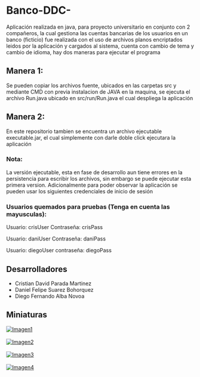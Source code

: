 # Banco-DDC-

Aplicación realizada en java, para proyecto universitario en conjunto con 2 compañeros, la cual gestiona las cuentas bancarias de los usuarios en un banco (ficticio) fue realizada con el uso de archivos planos encriptados leidos por la aplicación y cargados al sistema, cuenta con cambio de tema y cambio de idioma, hay dos maneras para ejecutar el programa

## Manera 1:
Se pueden copiar los archivos fuente, ubicados en las carpetas src y mediante CMD con previa instalacion de JAVA en la maquina, se ejecuta el archivo Run.java ubicado en src/run/Run.java el cual despliega la aplicación

## Manera 2:
En este repositorio tambien se encuentra un archivo ejecutable executable.jar, el cual simplemente con darle doble click ejecutara la aplicación
### Nota:
La versión ejecutable, esta en fase de desarrollo aun tiene errores en la persistencia para escribir los archivos, sin embargo se puede ejecutar esta primera version.
Adicionalmente para poder observar la aplicación se pueden usar los siguientes credenciales de inicio de sesión

### Usuarios quemados para pruebas (Tenga en cuenta las mayusculas): 
Usuario: crisUser
Contraseña: crisPass

Usuario: daniUser
Contraseña: daniPass

Usuario: diegoUser
contraseña: diegoPass

## Desarrolladores
- Cristian David Parada Martinez
- Daniel Felipe Suarez Bohorquez
- Diego Fernando Alba Novoa

## Miniaturas

<a href="https://postimages.org/" target="_blank"><img src="https://i.postimg.cc/T1PsM7m1/Imagen1.png" alt="Imagen1"/></a><br/><br/>
<a href="https://postimages.org/" target="_blank"><img src="https://i.postimg.cc/1RWTcShq/Imagen2.png" alt="Imagen2"/></a><br/><br/>
<a href="https://postimages.org/" target="_blank"><img src="https://i.postimg.cc/GtS5cFJQ/Imagen3.png" alt="Imagen3"/></a><br/><br/>
<a href="https://postimages.org/" target="_blank"><img src="https://i.postimg.cc/MKvL9Lqr/Imagen4.png" alt="Imagen4"/></a><br/><br/>
